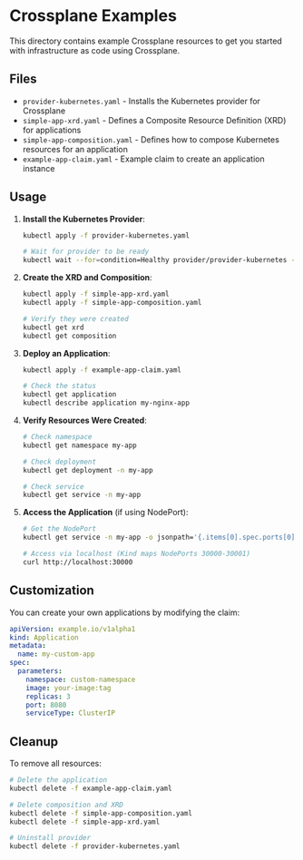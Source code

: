 # Crossplane Examples

This directory contains example Crossplane resources to get you started with infrastructure as code using Crossplane.

## Files

- `provider-kubernetes.yaml` - Installs the Kubernetes provider for Crossplane
- `simple-app-xrd.yaml` - Defines a Composite Resource Definition (XRD) for applications
- `simple-app-composition.yaml` - Defines how to compose Kubernetes resources for an application
- `example-app-claim.yaml` - Example claim to create an application instance

## Usage

1. **Install the Kubernetes Provider**:
   ```bash
   kubectl apply -f provider-kubernetes.yaml
   
   # Wait for provider to be ready
   kubectl wait --for=condition=Healthy provider/provider-kubernetes --timeout=300s
   ```

2. **Create the XRD and Composition**:
   ```bash
   kubectl apply -f simple-app-xrd.yaml
   kubectl apply -f simple-app-composition.yaml
   
   # Verify they were created
   kubectl get xrd
   kubectl get composition
   ```

3. **Deploy an Application**:
   ```bash
   kubectl apply -f example-app-claim.yaml
   
   # Check the status
   kubectl get application
   kubectl describe application my-nginx-app
   ```

4. **Verify Resources Were Created**:
   ```bash
   # Check namespace
   kubectl get namespace my-app
   
   # Check deployment
   kubectl get deployment -n my-app
   
   # Check service
   kubectl get service -n my-app
   ```

5. **Access the Application** (if using NodePort):
   ```bash
   # Get the NodePort
   kubectl get service -n my-app -o jsonpath='{.items[0].spec.ports[0].nodePort}'
   
   # Access via localhost (Kind maps NodePorts 30000-30001)
   curl http://localhost:30000
   ```

## Customization

You can create your own applications by modifying the claim:

```yaml
apiVersion: example.io/v1alpha1
kind: Application
metadata:
  name: my-custom-app
spec:
  parameters:
    namespace: custom-namespace
    image: your-image:tag
    replicas: 3
    port: 8080
    serviceType: ClusterIP
```

## Cleanup

To remove all resources:

```bash
# Delete the application
kubectl delete -f example-app-claim.yaml

# Delete composition and XRD
kubectl delete -f simple-app-composition.yaml
kubectl delete -f simple-app-xrd.yaml

# Uninstall provider
kubectl delete -f provider-kubernetes.yaml
```
